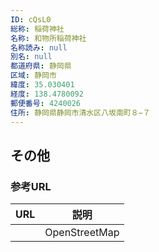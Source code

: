 ```yaml
---
ID: cQsL0
総称: 稲荷神社
名称: 和物所稲荷神社
名称読み: null
別名: null
都道府県: 静岡県
区域: 静岡市
緯度: 35.030401
経度: 138.4780092
郵便番号: 4240026
住所: 静岡県静岡市清水区八坂南町８−７
---
```


## その他

### 参考URL

| URL | 説明          |
| --- | ------------- |
|     | OpenStreetMap |

